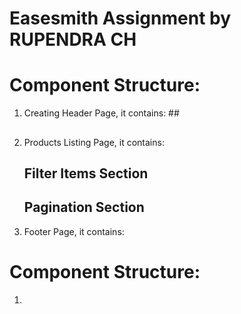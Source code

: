 # Easesmith Assignment by RUPENDRA CH

# Component Structure:
  1) Creating Header Page, it contains:
       ##<Navbar />
       ## <Searchbar/>
       ## <PlantsPots/>
       ## <NursaryMenuTypes/>
  2) Products Listing Page, it contains:
       ## Filter Items Section
       ## <ProductItem />
       ## Pagination Section
  3) Footer Page, it contains:
       ## <Footer />

# Component Structure:
  1) 
